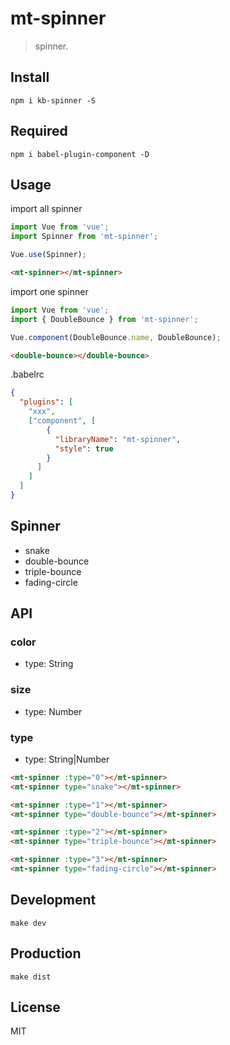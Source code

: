 # mt-spinner
> spinner.

## Install
```shell
npm i kb-spinner -S
```

## Required
```shell
npm i babel-plugin-component -D
```

## Usage
import all spinner
```javascript
import Vue from 'vue';
import Spinner from 'mt-spinner';

Vue.use(Spinner);
```

```html
<mt-spinner></mt-spinner>
```

import one spinner
```javascript
import Vue from 'vue';
import { DoubleBounce } from 'mt-spinner';

Vue.component(DoubleBounce.name, DoubleBounce);
```

```html
<double-bounce></double-bounce>
```

.babelrc
```json
{
  "plugins": [
    "xxx",
    ["component", [
        {
          "libraryName": "mt-spinner",
          "style": true
        }
      ]
    ]
  ]
}
```

## Spinner
- snake
- double-bounce
- triple-bounce
- fading-circle

## API

### color
- type: String

### size
- type: Number

### type
- type: String|Number

```html
<mt-spinner :type="0"></mt-spinner>
<mt-spinner type="snake"></mt-spinner>

<mt-spinner :type="1"></mt-spinner>
<mt-spinner type="double-bounce"></mt-spinner>

<mt-spinner :type="2"></mt-spinner>
<mt-spinner type="triple-bounce"></mt-spinner>

<mt-spinner :type="3"></mt-spinner>
<mt-spinner type="fading-circle"></mt-spinner>
```

## Development

```shell
make dev
```

## Production
```
make dist
```

## License
MIT
